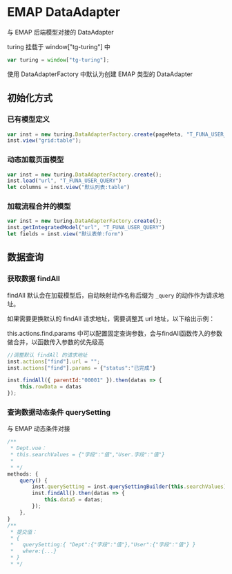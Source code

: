 # EMAP DataAdapter

与 EMAP 后端模型对接的 DataAdapter

turing 挂载于 window["tg-turing"] 中

```js
var turing = window["tg-turing"];
```

使用 DataAdapterFactory 中默认为创建 EMAP 类型的 DataAdapter

## 初始化方式

### 已有模型定义

```js
var inst = new turing.DataAdapterFactory.create(pageMeta, "T_FUNA_USER_QUERY");
inst.view("grid:table");
```

### 动态加载页面模型

```js
var inst = new turing.DataAdapterFactory.create();
inst.load("url", "T_FUNA_USER_QUERY")
let columns = inst.view("默认列表:table")
```

### 加载流程合并的模型

```js
var inst = new turing.DataAdapterFactory.create();
inst.getIntegratedModel("url", "T_FUNA_USER_QUERY")
let fields = inst.view("默认表单:form")
```


## 数据查询

### 获取数据 findAll

findAll 默认会在加载模型后，自动映射动作名称后缀为 `_query` 的动作作为请求地址。

如果需要更换默认的 findAll 请求地址，需要调整其 url 地址，以下给出示例：

this.actions.find.params 中可以配置固定查询参数，会与findAll函数传入的参数做合并，以函数传入参数的优先级高

```js
//调整默认 findAll 的请求地址
inst.actions["find"].url = "";
inst.actions["find"].params = {"status":"已完成"}

inst.findAll({ parentId:"00001" }).then(datas => {
    this.rowData = datas
});
```


### 查询数据动态条件 querySetting

与 EMAP 动态条件对接

```js
/**
 * Dept.vue：
 * this.searchValues = {"字段":"值","User.字段":"值"}
 * 
 * */
methods: {
    query() {
        inst.querySetting = inst.querySettingBuilder(this.searchValues);
        inst.findAll().then(datas => {
            this.data5 = datas;
        });
    },
}
/**
 * 提交值：
 * {
 *   querySetting:{ "Dept":{"字段":"值"},"User":{"字段":"值"} }
 *   where:{...}
 * }
 * */
```
